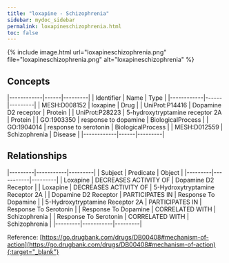 ```yaml
---
title: "loxapine - Schizophrenia"
sidebar: mydoc_sidebar
permalink: loxapineschizophrenia.html
toc: false 
---
```


{% include image.html url="loxapineschizophrenia.png" file="loxapineschizophrenia.png" alt="loxapineschizophrenia" %}

## Concepts

|------------|------|---------|
| Identifier | Name | Type    |
|------------|------|---------|
| MESH:D008152 | loxapine | Drug |
| UniProt:P14416 | Dopamine D2 receptor | Protein |
| UniProt:P28223 | 5-hydroxytryptamine receptor 2A | Protein |
| GO:1903350 | response to dopamine | BiologicalProcess |
| GO:1904014 | response to serotonin | BiologicalProcess |
| MESH:D012559 | Schizophrenia | Disease |
|------------|------|---------|

## Relationships

|---------|-----------|---------|
| Subject | Predicate | Object  |
|---------|-----------|---------|
| Loxapine | DECREASES ACTIVITY OF | Dopamine D2 Receptor |
| Loxapine | DECREASES ACTIVITY OF | 5-Hydroxytryptamine Receptor 2A |
| Dopamine D2 Receptor | PARTICIPATES IN | Response To Dopamine |
| 5-Hydroxytryptamine Receptor 2A | PARTICIPATES IN | Response To Serotonin |
| Response To Dopamine | CORRELATED WITH | Schizophrenia |
| Response To Serotonin | CORRELATED WITH | Schizophrenia |
|---------|-----------|---------|

Reference: [https://go.drugbank.com/drugs/DB00408#mechanism-of-action](https://go.drugbank.com/drugs/DB00408#mechanism-of-action){:target="_blank"}